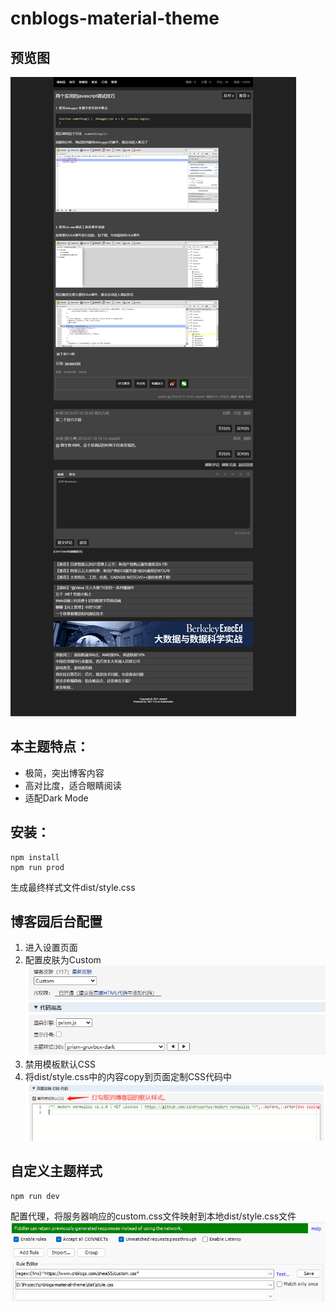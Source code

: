 # cnblogs-material-theme

## 预览图
![preview](https://github.com/zhea55/cnblogs-material-theme/blob/main/screenshot/night-article.png)

## 本主题特点：
- 极简，突出博客内容
- 高对比度，适合眼睛阅读
- 适配Dark Mode

## 安装：

```
npm install
npm run prod
```
生成最终样式文件dist/style.css

## 博客园后台配置
1. 进入设置页面
2. 配置皮肤为Custom
![config theme](https://raw.githubusercontent.com/zhea55/cnblogs-material-theme/main/screenshot/cnblogs-theme-setting1.png)
3. 禁用模板默认CSS
4. 将dist/style.css中的内容copy到页面定制CSS代码中
![paste css](https://raw.githubusercontent.com/zhea55/cnblogs-material-theme/main/screenshot/cnblogs-theme-setting2.png)

## 自定义主题样式
```
npm run dev
```
配置代理，将服务器响应的custom.css文件映射到本地dist/style.css文件
![fiddle proxy](https://raw.githubusercontent.com/zhea55/cnblogs-material-theme/main/screenshot/fiddle-proxypng.png)
